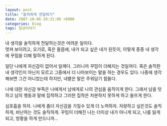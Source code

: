 ```yaml
---
layout: post
title: "솔직하게 전달하기"
date: 2007-10-06 20:31:00 +0900
categories: blog
tags: 일상이야기
---
```


내 생각을 솔직하게 전달하는것은 어려운 일이다. <br>
멋져 보이려고, 오기로, 혹은 들뜸에, 내가 되고 싶은 내가 된듯이, 이렇게 종종 내 생각에 꾸밈을 더해 말하게 된다.

일단 나에게 자신감이 없어서 일께다. 그러니까 꾸밈이 더해지는 것일꺼다. 혹은 솔직한 내 생각인지 아닌지 모르고 그중에서 더 나아보이는 말을 하는 경우도 있다. 나중에 생각해보면 그건 아니었는데 하지만, 내뱉은 말은 주워담기 힘들다.

나에 대한 자신감 부족은 나에게서 남에게로 나의 관심을 움직이게 한다. 그래서 남을 탓하고 남의 행동과 말에 집착하고 그러한 집착은 차분하지 못하게 하고 들뜨게 한다.

심호흡을 하자. 나에게 좀더 자신감을 가질수 있게 더 노력하자. 자랑하고 싶은것도 솔직하게, 비난하는 것도 솔직하게. 꾸밈이 더해진 나는 더이상 내가 아니게 되고, 나를 잃게 되고, 방황을 하게 만드니까...

